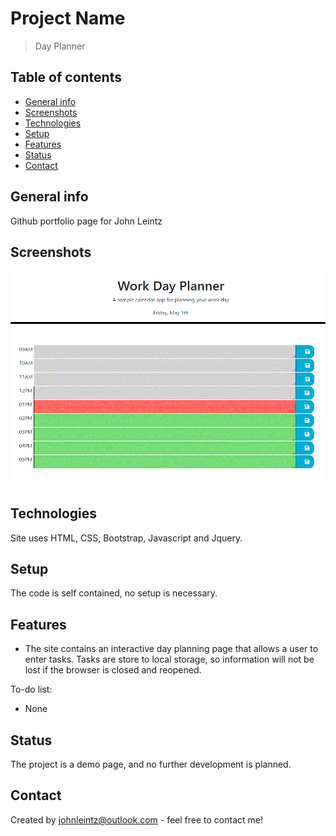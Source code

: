 # Project Name

> Day Planner

## Table of contents

- [General info](#general-info)
- [Screenshots](#screenshots)
- [Technologies](#technologies)
- [Setup](#setup)
- [Features](#features)
- [Status](#status)
- [Contact](#contact)

## General info

Github portfolio page for John Leintz

## Screenshots

![](/images/dayPlanner.GIF)

## Technologies

Site uses HTML, CSS, Bootstrap, Javascript and Jquery.

## Setup

The code is self contained, no setup is necessary.

## Features

- The site contains an interactive day planning page that allows a user to enter tasks. Tasks are store to local storage, so information will not be lost if the browser is closed and reopened.

To-do list:

- None

## Status

The project is a demo page, and no further development is planned.

## Contact

Created by [johnleintz@outlook.com](https://www.scaleflow.github.io/) - feel free to contact me!
